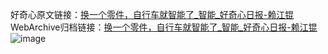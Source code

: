 好奇心原文链接：[换一个零件，自行车就智能了_智能_好奇心日报-赖江锟](https://www.qdaily.com/articles/8940.html)
WebArchive归档链接：[换一个零件，自行车就智能了_智能_好奇心日报-赖江锟](http://web.archive.org/web/20190623153622/https://www.qdaily.com/articles/8940.html)
![image](http://ww3.sinaimg.cn/large/007d5XDply1g3ve0qih0yj30u05mte81)